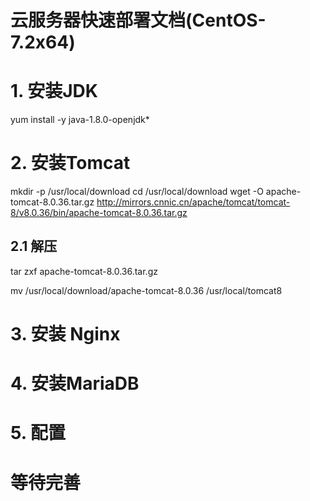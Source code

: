 # 云服务器快速部署文档(CentOS-7.2x64)

# 1. 安装JDK

yum install -y java-1.8.0-openjdk*


# 2. 安装Tomcat


mkdir -p  /usr/local/download
cd /usr/local/download
wget -O apache-tomcat-8.0.36.tar.gz  http://mirrors.cnnic.cn/apache/tomcat/tomcat-8/v8.0.36/bin/apache-tomcat-8.0.36.tar.gz

## 2.1 解压

tar zxf apache-tomcat-8.0.36.tar.gz

mv /usr/local/download/apache-tomcat-8.0.36 /usr/local/tomcat8



# 3. 安装 Nginx



# 4. 安装MariaDB



# 5. 配置


# 等待完善

